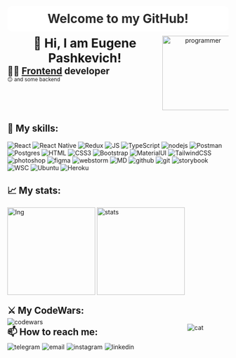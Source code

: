 <div style="margin: 10px 0 10px 0;background-color: #ffffff; color: #2b2b2b; display: flex; justify-content: center; align-items: center; border-radius: 10px">
    <h1 style="margin: 0; padding: 12px 0">Welcome to my GitHub!</h1>
</div>
<div id="header" align="center" style="display: flex; flex-direction: row">
    <div style="width: 70%; display: flex; justify-content: flex-start; flex-direction: column; align-items: flex-start">
        <h1 style="margin: 0;">👋 Hi, I am Eugene Pashkevich!</h1>
        <h2 style="margin: 0;">🧑‍💻 <ins>Frontend</ins> developer</h2>
            <small style="margin: 0; padding: 0">🙃 and some backend</small>
    </div>
    <div style="width: 30%; display: flex; justify-content: center; align-items: center">
        <img alt="programmer" src="https://media4.giphy.com/media/f6hnhHkks8bk4jwjh3/giphy.gif" width="170"/>
    </div>
</div>

## 🦾 My skills:

<div align="left">
<img alt="React" src="https://img.shields.io/badge/react-%2320232a.svg?style=for-the-badge&logo=react&logoColor=%2361DAFB">
<img alt="React Native" src="https://img.shields.io/badge/react_native-%2320232a.svg?style=for-the-badge&logo=react&logoColor=%2361DAFB">
<img alt="Redux" src="https://img.shields.io/badge/Redux-593D88?style=for-the-badge&logo=redux&logoColor=white">
<img alt="JS" src="https://img.shields.io/badge/JavaScript-F7DF1E?style=for-the-badge&logo=javascript&logoColor=black">
<img alt="TypeScript" src="https://img.shields.io/badge/TypeScript-007ACC?style=for-the-badge&logo=typescript&logoColor=white">
<img alt="nodejs" src="https://img.shields.io/badge/node.js-6DA55F?style=for-the-badge&logo=node.js&logoColor=white"/>
<img alt="Postman" src="https://img.shields.io/badge/Postman-FF6C37?style=for-the-badge&logo=postman&logoColor=white"/>
<img alt="Postgres" src="https://img.shields.io/badge/postgres-%23316192.svg?style=for-the-badge&logo=postgresql&logoColor=white"/>
<img src="https://img.shields.io/badge/HTML5-E34F26?style=for-the-badge&logo=html5&logoColor=white" alt="HTML">
<img alt="CSS3" src="https://img.shields.io/badge/CSS3-1572B6?style=for-the-badge&logo=css3&logoColor=white">
<img alt="Bootstrap" src="https://img.shields.io/badge/Bootstrap-563D7C?style=for-the-badge&logo=bootstrap&logoColor=white">
<img alt="MaterialUI" src="https://img.shields.io/badge/MUI-%230081CB.svg?style=for-the-badge&logo=mui&logoColor=white">
<img alt="TailwindCSS" src="https://img.shields.io/badge/tailwindcss-%2338B2AC.svg?style=for-the-badge&logo=tailwind-css&logoColor=white">
<img alt="photoshop" src="https://img.shields.io/badge/adobephotoshop-%2331A8FF.svg?style=for-the-badge&logo=adobephotoshop&logoColor=white">
<img alt="figma" src="https://img.shields.io/badge/figma-%23F24E1E.svg?style=for-the-badge&logo=figma&logoColor=white">
<img alt="webstorm" src="https://img.shields.io/badge/webstorm-143?style=for-the-badge&logo=webstorm&logoColor=white&color=black">
<img alt="MD" src="https://img.shields.io/badge/Markdown-000000?style=for-the-badge&logo=markdown&logoColor=white">
<img alt="github" src="https://img.shields.io/badge/github-%23121011.svg?style=for-the-badge&logo=github&logoColor=white">
<img alt="git" src="https://img.shields.io/badge/git-%23F05033.svg?style=for-the-badge&logo=git&logoColor=white">
<img alt="storybook" src="https://img.shields.io/badge/-Storybook-FF4785?style=for-the-badge&logo=storybook&logoColor=white"/>
<img alt="WSC" src="https://img.shields.io/badge/Visual%20Studio%20Code-0078d7.svg?style=for-the-badge&logo=visual-studio-code&logoColor=white"/>
<img alt="Ubuntu" src="https://img.shields.io/badge/Ubuntu-E95420?style=for-the-badge&logo=ubuntu&logoColor=white"/>
<img alt="Heroku" src="https://img.shields.io/badge/heroku-%23430098.svg?style=for-the-badge&logo=heroku&logoColor=white"/>

</div>

## 📈 My stats: ##

<div style="margin: 0 0 20px 0">
    <img style="height: 200px" alt="lng" src="https://github-readme-stats.vercel.app/api?username=marinadegames&show_icons=true&theme=dracula"/>
    <img style="height: 200px" alt="stats" src="https://github-readme-stats.vercel.app/api/top-langs/?username=marinadegames&layout=compact&theme=dracula"/>
</div>

<div id="header" align="center" style="display: flex; flex-direction: row">
    <div style="width: 70%; display: flex; justify-content: flex-start; flex-direction: column; align-items: flex-start">
        <h2 style="margin: 0 0 5px 0;">⚔️ My CodeWars:</h2>
        <img alt="codewars" src="https://www.codewars.com/users/eugenepash/badges/large">
        <h2 style="margin: 0 0 5px 0;">📫 How to reach me:</h2>
        <div style="display: flex; flex-direction: row">
            <img style="margin: 0 5px 0 0" alt="telegram" src="https://img.shields.io/badge/Telegram-2CA5E0?style=for-the-badge&logo=telegram&logoColor=white"/>
            <img style="margin: 0 5px 0 0" alt="email" src="https://img.shields.io/badge/Gmail-D14836?style=for-the-badge&logo=gmail&logoColor=white"/>
            <img style="margin: 0 5px 0 0" alt="instagram" src="https://img.shields.io/badge/Instagram-E4405F?style=for-the-badge&logo=instagram&logoColor=white"/>
            <img style="margin: 0 5px 0 0" alt="linkedin" src="https://img.shields.io/badge/LinkedIn-0077B5?style=for-the-badge&logo=linkedin&logoColor=white"/>
        </div>
    </div>
    <div style="width: 30%; display: flex; justify-content: center; align-items: center">
        <img src="https://c.tenor.com/IlCvc8FeFKYAAAAi/capoo-bugcat.gif" alt="cat">
    </div>
</div>
